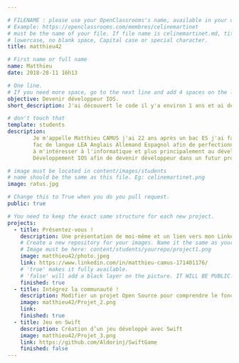 ```yaml
---

# FILENAME : please use your OpenClassrooms's name, available in your url.
# Example: https://openclassrooms.com/membres/celinemartinet
# must be the name of your file. If file name is celinemartinet.md, title is celinemartinet.
# lowercase, no blank space, Capital case or special character.
title: matthieu42

# First name or full name
name: Matthieu
date: 2018-28-11 16h13

# One line.
# If you need more space, go to the next line and add 4 spaces on the left, as in 'description'.
objective: Devenir développeur IOS.
short_description: J'ai découvert le code il y'a environ 1 ans et ai découvert une passion pour cela

# don't touch that
template: students
description:
		Je m'appelle Matthieu CAMUS j'ai 22 ans après un bac ES j'ai fais 3 mois dans l'armée puis j'ai fait 2 ans en
		fac de langue LEA Anglais Allemand Espagnol afin de perfectionner mon usage des langues. En 2017 j'ai commencé
		à m'intéresser à l'informatique et plus principalement au développement et j'entame désormais ma formation en
		Développement IOS afin de devenir développeur dans un futur proche.

# image must be located in content/images/students
# name should be the same as this file. Eg: celinemartinet.png
image: ratus.jpg

# Change this to True when you do you pull request.
public: true

# You need to keep the exact same structure for each new project.
projects:
  - title: Présentez-vous !
    description: Une présentation de moi-même et un lien vers mon LinkedIn.
    # Create a new repository for your images. Name it the same as your nickname and profile picture.
    # Image must be here: content/students/yourrepo/project1.png
    image: matthieu42/photo.jpeg
    link: https://www.linkedin.com/in/matthieu-camus-171401176/
    # 'true' makes it fully available.
    # 'false' will add a black layer on the picture. IT WILL BE PUBLIC!
    finished: true
  - title: Intégrez la communauté !
    description: Modifier un projet Open Source pour comprendre le fonctionnement de Git, de Github et des pull requests. 
    image: matthieu42/Projet_2.png
    link: 
    finished: true
  - title: Jeu en Swift
    description: Création d’un jeu développé avec Swift
    image: matthieu42/Projet_3.png
    link: https://github.com/Aldorinj/SwiftGame
    finished: false
---
```

